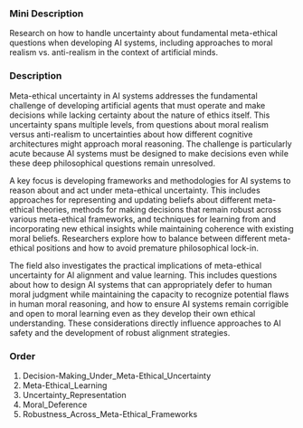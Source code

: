 ### Mini Description

Research on how to handle uncertainty about fundamental meta-ethical questions when developing AI systems, including approaches to moral realism vs. anti-realism in the context of artificial minds.

### Description

Meta-ethical uncertainty in AI systems addresses the fundamental challenge of developing artificial agents that must operate and make decisions while lacking certainty about the nature of ethics itself. This uncertainty spans multiple levels, from questions about moral realism versus anti-realism to uncertainties about how different cognitive architectures might approach moral reasoning. The challenge is particularly acute because AI systems must be designed to make decisions even while these deep philosophical questions remain unresolved.

A key focus is developing frameworks and methodologies for AI systems to reason about and act under meta-ethical uncertainty. This includes approaches for representing and updating beliefs about different meta-ethical theories, methods for making decisions that remain robust across various meta-ethical frameworks, and techniques for learning from and incorporating new ethical insights while maintaining coherence with existing moral beliefs. Researchers explore how to balance between different meta-ethical positions and how to avoid premature philosophical lock-in.

The field also investigates the practical implications of meta-ethical uncertainty for AI alignment and value learning. This includes questions about how to design AI systems that can appropriately defer to human moral judgment while maintaining the capacity to recognize potential flaws in human moral reasoning, and how to ensure AI systems remain corrigible and open to moral learning even as they develop their own ethical understanding. These considerations directly influence approaches to AI safety and the development of robust alignment strategies.

### Order

1. Decision-Making_Under_Meta-Ethical_Uncertainty
2. Meta-Ethical_Learning
3. Uncertainty_Representation
4. Moral_Deference
5. Robustness_Across_Meta-Ethical_Frameworks
